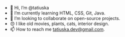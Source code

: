 - 👋 Hi, I’m @tatiuska
- 🌱 I’m currently learning HTML, CSS, Git, Java.
- 💞️ I’m looking to collaborate on open-source projects.
- 😍 I like old movies, plants, cats, interior design.
- 📫 How to reach me tatiuska.dev@gmail.com.

<!---
tatiuska/tatiuska is a ✨ special ✨ repository because its `README.md` (this file) appears on your GitHub profile.
You can click the Preview link to take a look at your changes.
--->
